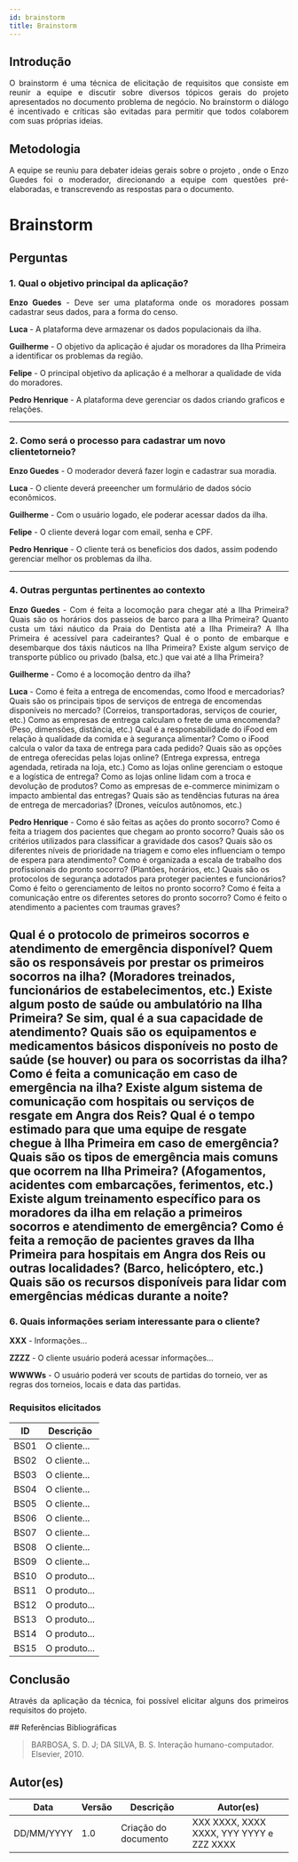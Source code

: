 ```yaml
---
id: brainstorm
title: Brainstorm
---
```

 
## Introdução
<p align = "justify">
O brainstorm é uma técnica de elicitação de requisitos que consiste em reunir a equipe e discutir sobre diversos tópicos gerais do projeto apresentados no documento problema de negócio. No brainstorm o diálogo é incentivado e críticas são evitadas para permitir que todos colaborem com suas próprias ideias.
</p>
 
## Metodologia
<p align = "justify">
A equipe se reuniu para debater ideias gerais sobre o projeto , onde o Enzo Guedes foi o moderador, direcionando a equipe com questões pré-elaboradas, e transcrevendo as respostas para o documento.
</p>
 
# Brainstorm
 
<!-- ## Versão 1.0 -->
 
## Perguntas
 
### 1. Qual o objetivo principal da aplicação?
 
<p align = "justify">
<b>Enzo Guedes</b> - Deve ser uma plataforma onde os moradores possam cadastrar seus dados, para a forma do censo.
</p>
 
<b>Luca</b> - A plataforma deve armazenar os dados populacionais da ilha. 
 
<b>Guilherme</b> - O objetivo da aplicação é ajudar os moradores da Ilha Primeira a identificar os problemas da região.
 
<b>Felipe</b> - O principal objetivo da aplicação é a melhorar a qualidade de vida do moradores.
 
<b>Pedro Henrique</b> - A plataforma deve gerenciar os dados criando graficos e relações.
</p>
 
---
 
### 2. Como será o processo para cadastrar um novo clientetorneio?
 
<p align = "justify">
<b>Enzo Guedes</b> - O moderador deverá fazer login e cadastrar sua moradia.
 
<b>Luca</b> - O cliente deverá preeencher um formulário de dados sócio econômicos.
 
<b>Guilherme</b> - Com o usuário logado, ele poderar acessar dados da ilha.

<b>Felipe</b> - O cliente deverá logar com email, senha e CPF.
 
<b>Pedro Henrique</b> - O cliente terá os beneficios dos dados, assim podendo gerenciar melhor os problemas da ilha.
 
---
 
<!-- ### 3. Como será a forma de adicionar produtos?
 
<p align = "justify">
<b>Enzo Guedes</b> - O cliente ao cadastrar 
</p>
 
<p align = "justify">
<b>YYYYY</b> - O produto tem...
</p>
 
<b>ZZZZ</b> - O produto....
 
<b>XXXX</b> - O produto....

 
--- -->
 
### 4. Outras perguntas pertinentes ao contexto

<p align = "justify">
<b>Enzo Guedes</b> - Com é feita a locomoção para chegar até a Ilha Primeira?
   Quais são os horários dos passeios de barco para a Ilha Primeira?
   Quanto custa um táxi náutico da Praia do Dentista até a Ilha Primeira?
   A Ilha Primeira é acessível para cadeirantes?
   Qual é o ponto de embarque e desembarque dos táxis náuticos na Ilha Primeira?
   Existe algum serviço de transporte público ou privado (balsa, etc.) que vai até a Ilha Primeira?
 
<b>Guilherme</b> - Como é a locomoção dentro da ilha?
 
<b>Luca</b> - Como é feita a entrega de encomendas, como Ifood e mercadorias?
   Quais são os principais tipos de serviços de entrega de encomendas disponíveis no mercado? (Correios, transportadoras, serviços de courier, etc.)
   Como as empresas de entrega calculam o frete de uma encomenda? (Peso, dimensões, distância, etc.)
   Qual é a responsabilidade do iFood em relação à qualidade da comida e à segurança alimentar?
   Como o iFood calcula o valor da taxa de entrega para cada pedido?
   Quais são as opções de entrega oferecidas pelas lojas online? (Entrega expressa, entrega agendada, retirada na loja, etc.)
   Como as lojas online gerenciam o estoque e a logística de entrega?
   Como as lojas online lidam com a troca e devolução de produtos?
   Como as empresas de e-commerce minimizam o impacto ambiental das entregas?
   Quais são as tendências futuras na área de entrega de mercadorias? (Drones, veículos autônomos, etc.)
   <!-- Como a pandemia de COVID-19 afetou o setor de entrega de mercadorias? -->

<b>Pedro Henrique</b> - Como é são feitas as ações do pronto socorro?
   Como é feita a triagem dos pacientes que chegam ao pronto socorro? Quais são os critérios utilizados para classificar a gravidade dos casos?
   Quais são os diferentes níveis de prioridade na triagem e como eles influenciam o tempo de espera para atendimento?
   Como é organizada a escala de trabalho dos profissionais do pronto socorro? (Plantões, horários, etc.)
   Quais são os protocolos de segurança adotados para proteger pacientes e funcionários?
   Como é feito o gerenciamento de leitos no pronto socorro?
   Como é feita a comunicação entre os diferentes setores do pronto socorro?
   Como é feito o atendimento a pacientes com traumas graves?
   
   Qual é o protocolo de primeiros socorros e atendimento de emergência disponível?
   Quem são os responsáveis por prestar os primeiros socorros na ilha? (Moradores treinados, funcionários de estabelecimentos, etc.)
   Existe algum posto de saúde ou ambulatório na Ilha Primeira? Se sim, qual é a sua capacidade de atendimento?
   Quais são os equipamentos e medicamentos básicos disponíveis no posto de saúde (se houver) ou para os socorristas da ilha?
   Como é feita a comunicação em caso de emergência na ilha? Existe algum sistema de comunicação com hospitais ou serviços de resgate em Angra dos Reis?
   Qual é o tempo estimado para que uma equipe de resgate chegue à Ilha Primeira em caso de emergência?
   Quais são os tipos de emergência mais comuns que ocorrem na Ilha Primeira? (Afogamentos, acidentes com embarcações, ferimentos, etc.)
   Existe algum treinamento específico para os moradores da ilha em relação a primeiros socorros e atendimento de emergência?
   Como é feita a remoção de pacientes graves da Ilha Primeira para hospitais em Angra dos Reis ou outras localidades? (Barco, helicóptero, etc.)
   Quais são os recursos disponíveis para lidar com emergências médicas durante a noite?
---
<!-- 
### 5. "Outras perguntas pertinentes ao contexto", Como seria a forma de adicionar do cliente adicionar os produtos ?
<p align = "justify">
<b>XXX</b> - O cliente....
</p>
-->

### 6. Quais informações seriam interessante para o cliente?
<p align = "justify">
   <b>XXX</b> - Informações...
   
   <b>ZZZZ</b> - O cliente usuário poderá acessar informações...

   <b>WWWWs</b> - O usuário poderá ver scouts de partidas do torneio, ver as regras dos torneios, locais e data das partidas.
   
</p>
 
### Requisitos elicitados
 
|ID|Descrição|
|----|-------------|
|BS01| O cliente...|
|BS02| O cliente...|
|BS03| O cliente...|
|BS04| O cliente...|
|BS05| O cliente...|
|BS06| O cliente...|
|BS07| O cliente...|
|BS08| O cliente...|
|BS09| O cliente...|
|BS10| O produto...|
|BS11| O produto...|
|BS12| O produto...|
|BS13| O produto...|
|BS14| O produto...|
|BS15| O produto...|
 
## Conclusão
<p align = "justify">
Através da aplicação da técnica, foi possível elicitar alguns dos primeiros requisitos do projeto.
</p>
## Referências Bibliográficas
 
> BARBOSA, S. D. J; DA SILVA, B. S. Interação humano-computador. Elsevier, 2010.
 
 
## Autor(es)
| Data | Versão | Descrição | Autor(es) |
| -- | -- | -- | -- |
| DD/MM/YYYY | 1.0 | Criação do documento | XXX XXXX, XXXX XXXX, YYY YYYY e ZZZ XXXX |

